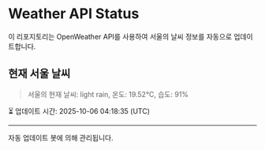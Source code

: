 
# Weather API Status

이 리포지토리는 OpenWeather API를 사용하여 서울의 날씨 정보를 자동으로 업데이트합니다.

## 현재 서울 날씨
> 서울의 현재 날씨: light rain, 온도: 19.52°C, 습도: 91%

⏳ 업데이트 시간: 2025-10-06 04:18:35 (UTC)

---
자동 업데이트 봇에 의해 관리됩니다.

